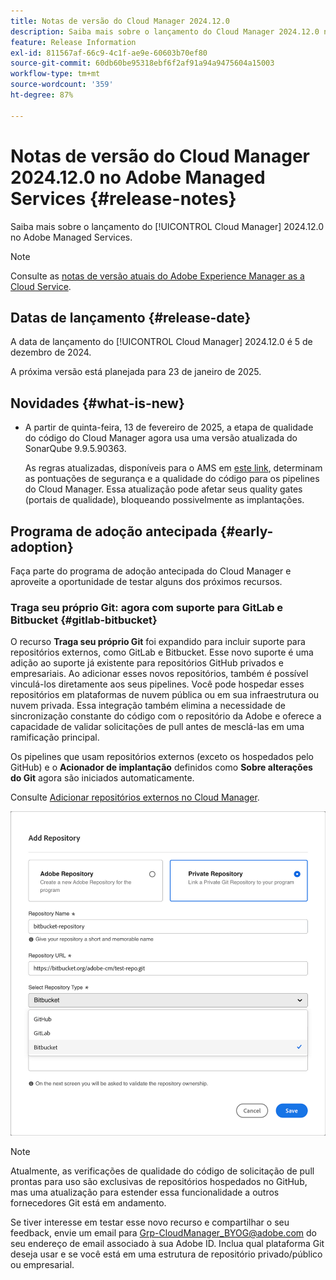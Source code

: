 ```yaml
---
title: Notas de versão do Cloud Manager 2024.12.0
description: Saiba mais sobre o lançamento do Cloud Manager 2024.12.0 no Adobe Managed Services.
feature: Release Information
exl-id: 811567af-66c9-4c1f-ae9e-60603b70ef80
source-git-commit: 60db60be95318ebf6f2af91a94a9475604a15003
workflow-type: tm+mt
source-wordcount: '359'
ht-degree: 87%

---
```


# Notas de versão do Cloud Manager 2024.12.0 no Adobe Managed Services {#release-notes}

<!-- RELEASE WIKI  https://wiki.corp.adobe.com/display/DMSArchitecture/Cloud+Manager+2024.12.0+Release -->

Saiba mais sobre o lançamento do [!UICONTROL Cloud Manager] 2024.12.0 no Adobe Managed Services.

>[!NOTE]
>
>Consulte as [notas de versão atuais do Adobe Experience Manager as a Cloud Service](https://experienceleague.adobe.com/pt-br/docs/experience-manager-cloud-service/content/release-notes/home).

## Datas de lançamento {#release-date}

<!-- SAVE FOR FUTURE POSSIBLE USE No notable bugs or features for the September release of Cloud Manager. -->

A data de lançamento do [!UICONTROL Cloud Manager] 2024.12.0 é 5 de dezembro de 2024.

A próxima versão está planejada para 23 de janeiro de 2025.

## Novidades {#what-is-new}

<!-- * The AEM Code Quality step now uses SonarQube 9.9 Server, replacing the older 7.4 version. This upgrade brings additional security, performance, and code quality checks, offering more comprehensive analysis and coverage for your projects. --> <!-- CMGR-45683 -->

* A partir de quinta-feira, 13 de fevereiro de 2025, a etapa de qualidade do código do Cloud Manager agora usa uma versão atualizada do SonarQube 9.9.5.90363.

  As regras atualizadas, disponíveis para o AMS em [este link](/help/using/code-quality-testing.md#code-quality-testing-step), determinam as pontuações de segurança e a qualidade do código para os pipelines do Cloud Manager. Essa atualização pode afetar seus quality gates (portais de qualidade), bloqueando possivelmente as implantações.

## Programa de adoção antecipada {#early-adoption}

Faça parte do programa de adoção antecipada do Cloud Manager e aproveite a oportunidade de testar alguns dos próximos recursos.

### Traga seu próprio Git: agora com suporte para GitLab e Bitbucket {#gitlab-bitbucket}

<!-- BOTH CS & AMS -->

O recurso **Traga seu próprio Git** foi expandido para incluir suporte para repositórios externos, como GitLab e Bitbucket. Esse novo suporte é uma adição ao suporte já existente para repositórios GitHub privados e empresariais. Ao adicionar esses novos repositórios, também é possível vinculá-los diretamente aos seus pipelines. Você pode hospedar esses repositórios em plataformas de nuvem pública ou em sua infraestrutura ou nuvem privada. Essa integração também elimina a necessidade de sincronização constante do código com o repositório da Adobe e oferece a capacidade de validar solicitações de pull antes de mesclá-las em uma ramificação principal.

Os pipelines que usam repositórios externos (exceto os hospedados pelo GitHub) e o **Acionador de implantação** definidos como **Sobre alterações do Git** agora são iniciados automaticamente.

Consulte [Adicionar repositórios externos no Cloud Manager](/help/managing-code/external-repositories.md).

![Caixa de diálogo Adicionar repositório](/help/release-notes/assets/repositories-add-release-notes.png)

>[!NOTE]
>
>Atualmente, as verificações de qualidade do código de solicitação de pull prontas para uso são exclusivas de repositórios hospedados no GitHub, mas uma atualização para estender essa funcionalidade a outros fornecedores Git está em andamento.

Se tiver interesse em testar esse novo recurso e compartilhar o seu feedback, envie um email para [Grp-CloudManager_BYOG@adobe.com](mailto:Grp-CloudManager_BYOG@adobe.com) do seu endereço de email associado à sua Adobe ID. Inclua qual plataforma Git deseja usar e se você está em uma estrutura de repositório privado/público ou empresarial.


<!-- ## Bug fixes {#bug-fixes}

* A

Known Issues {#known-issues}

* A -->
